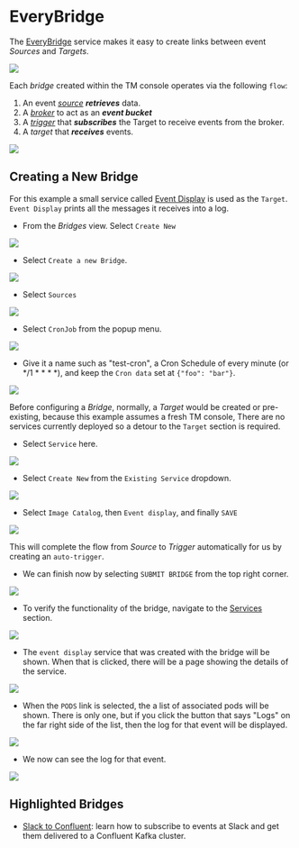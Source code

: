 # EveryBridge

The [EveryBridge](https://triggermesh.com/cloud_native_integration_platform/everybridge/) service makes it easy to create links between event _Sources_ and _Targets_.

<!-- I would like to see 'Sources' and 'Targets' hyperlinked to their respective documentation -->

![](../images/tmeverybridge.png)


Each _bridge_ created within the TM console operates via the following `flow`:

  1. An event _*[source](https://knative.dev/docs/eventing/sources/)*_ **_retrieves_** data. <!-- Should link to OUR source docs upon their completion -->
  2. A _*[broker](https://knative.dev/docs/eventing/broker-trigger/)*_ to act as an **_event bucket_**
  3. A _*[trigger](https://knative.dev/docs/eventing/broker-trigger/)*_ that **_subscribes_** the Target to receive events from the broker.
  4. A _*target*_ that **_receives_** events. <!-- Should be linked to the ../targets/index.md  upon completion -->

![](../images/tmBridgeFlow.png)

## Creating a New Bridge

For this example a small service called [Event Display](https://github.com/knative/eventing-contrib/tree/master/cmd/event_display) is used as the `Target`. `Event Display` prints all the messages it receives into a log.

* From the _Bridges_ view. Select `Create New`

![](../images/tmBridges.png)


* Select `Create a new Bridge`.


![](../images/tmCreateBridge.png)

* Select `Sources`

![](../images/bridgeinitial.png)

* Select `CronJob` from the popup menu.

![](../images/sourcescron.png)

* Give it a name such as "test-cron", a Cron Schedule of every minute (or */1 * * * *), and keep the `Cron data` set at `{"foo": "bar"}`.

![](../images/tmPingSource.png)

 Before configuring a _Bridge_, normally, a _Target_ would be created or pre-existing, because this example assumes a fresh TM console, There are no services currently deployed so a detour to the `Target` section is required.
 * Select `Service` here.

![](../images/tmAddTargets.png)

* Select `Create New` from the `Existing Service` dropdown.

![](../images/tmCreateServiceFromTarget.png)

* Select `Image Catalog`, then `Event display`, and finally `SAVE`


![](../images/tmEventDisplayTarget.png)


This will complete the flow from _Source_ to _Trigger_ automatically for us by creating an `auto-trigger`.

* We can finish now by selecting `SUBMIT BRIDGE` from the top right corner.

![](../images/tmSubmitBridge.png)


* To verify the functionality of the bridge, navigate to the [Services](https://cloud.triggermesh.io/services) section.

![](../images/tmServicesViewBridges.png)



* The `event display` service that was created with the bridge will be shown. When
that is clicked, there will be a page showing the details of the service.

![](../images/service-info.png)

* When the `PODS` link is selected, the a list of associated pods will be shown. There is only one, but if you click the button that says "Logs" on the far right side of the list, then the log for that event will be displayed. 

![](../images/event-display.png)

* We now can see the log for that event. 

![](../images/log-display.png)

## Highlighted Bridges

* [Slack to Confluent](./bridges/slack-to-confluent.md): learn how to subscribe to events at Slack and get them delivered to a Confluent Kafka cluster.